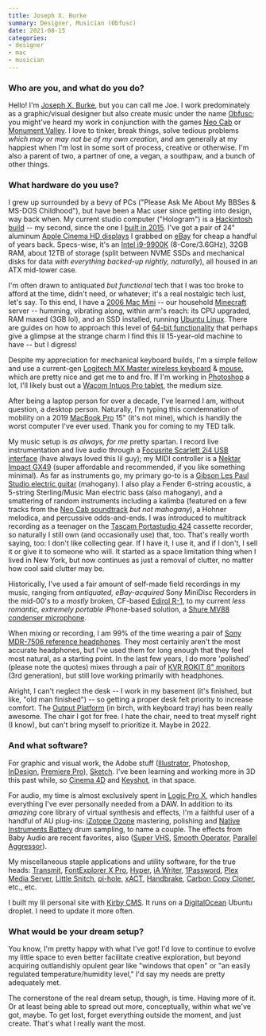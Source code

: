 ```yaml
---
title: Joseph X. Burke
summary: Designer, Musician (Obfusc)
date: 2021-08-15
categories:
- designer
- mac
- musician 
---
```


### Who are you, and what do you do?

Hello! I'm [Joseph X. Burke](https://josephx.com/ "Joseph's website."), but you can call me Joe. I work predominately as a graphic/visual designer but also create music under the name [Obfusc](https://obfusc.bandcamp.com/ "Joseph's Bandcamp page."); you might've heard my work in conjunction with the games [Neo Cab][neo-cab] or [Monument Valley][monument-valley-ios]. I love to tinker, break things, solve tedious problems _which may or may not be of my own creation_, and am generally at my happiest when I'm lost in some sort of process, creative or otherwise. I'm also a parent of two, a partner of one, a vegan, a southpaw, and a bunch of other things.

### What hardware do you use?

I grew up surrounded by a bevy of PCs ("Please Ask Me About My BBSes & MS-DOS Childhood"), but have been a Mac user since getting into design, way back when. My current studio computer ("Hologram") is a [Hackintosh build](https://josephx.com/writing/hackintosh-hologram "Joseph's post about his second Hackintosh.") -- my second, since the one I [built in 2015](https://josephx.com/writing/hackintosh "Joseph's post about his first Hackintosh."). I've got a pair of 24" aluminum [Apple Cinema HD displays][cinema-display] I grabbed on [eBay][] for cheap a handful of years back. Specs-wise, it's an [Intel i9-9900K][core-i9-9900k] (8-Core/3.6GHz), 32GB RAM, about 12TB of storage (split between NVME SSDs and mechanical disks for data _with everything backed-up nightly, naturally_), all housed in an ATX mid-tower case.

I'm often drawn to antiquated _but functional_ tech that I was too broke to afford at the time, didn't need, or whatever; it's a real nostalgic tech lust, let's say. To this end, I have a [2006 Mac Mini][mac-mini] -- our household [Minecraft][] server -- humming, vibrating along, within arm's reach: its CPU upgraded, RAM maxed (3GB lol), and an SSD installed, running [Ubuntu Linux][ubuntu]. There are guides on how to approach this level of [64-bit functionality](https://lowendmac.com/2016/upgrade-options-for-2006-and-2007-mac-minis/ "A Low End Mac article on updating 2006/2007 Mac Mini models.") that perhaps give a glimpse at the strange charm I find this lil 15-year-old machine to have -- but I digress!

Despite my appreciation for mechanical keyboard builds, I'm a simple fellow and use a current-gen [Logitech MX Master wireless keyboard][mx-keys] & [mouse][mx-master-3], which are pretty nice and get me to and fro. If I'm working in [Photoshop][] a lot, I'll likely bust out a [Wacom Intuos Pro tablet][intuos-pro], the medium size. 

After being a laptop person for over a decade, I've learned I am, without question, a desktop person. Naturally, I'm typing this condemnation of mobility on a 2019 [MacBook Pro][macbook-pro] 15" (it's not mine), which is handily the worst computer I've ever used. Thank you for coming to my TED talk. 

My music setup is _as always, for me_ pretty spartan. I record live instrumentation and live audio through a [Focusrite Scarlett 2i4 USB interface][scarlett-2i4] (have always loved this lil guy); my MIDI controller is a [Nektar Impact GX49][impact-gx49] (super affordable and recommended, if you like something minimal). As far as instruments go, my primary go-to is a [Gibson Les Paul Studio electric guitar][les-paul-studio] (mahogany). I also play a Fender 6-string acoustic, a 5-string Sterling/Music Man electric bass (also mahogany), and a smattering of random instruments including a kalimba (featured on a few tracks from the [Neo Cab soundtrack](https://obfusc.bandcamp.com/album/neo-cab-original-soundtrack "The Neo Cab soundtrack on Joseph's Bandcamp account.") _but not mahogany_), a Hohner melodica, and percussive odds-and-ends. I was introduced to multitrack recording as a teenager on the [Tascam Portastudio 424][portastudio-424] cassette recorder, so naturally I still own (and occasionally use) that, too. That's really worth saying, too: I don't like collecting gear. If I have it, I use it, and if I don't, I sell it or give it to someone who will. It started as a space limitation thing when I lived in New York, but now continues as just a removal of clutter, no matter how cool said clutter may be. 

Historically, I've used a fair amount of self-made field recordings in my music, ranging from _antiquated, eBay-acquired_ Sony MiniDisc Recorders in the mid-00's to a _mostly_ broken, CF-based [Edirol R-1][r-1], to my current _less romantic, extremely portable_ iPhone-based solution, a [Shure MV88 condenser microphone][mv88]. 

When mixing or recording, I am 99% of the time wearing a pair of [Sony MDR-7506 reference headphones][mdr-7506]. They most certainly aren't the most accurate headphones, but I've used them for long enough that they feel most natural, as a starting point. In the last few years, I do more 'polished' (please note the quotes) mixes through a pair of [KVR ROKIT 8" monitors][rokit-8] (3rd generation), but still love working primarily with headphones. 

Alright, I can't neglect the desk -- I work in my basement (it's finished, but like, "old man finished") -- so getting a proper desk felt priority to increase comfort. The [Output Platform][platform] (in birch, with keyboard tray) has been really awesome. The chair I got for free. I hate the chair, need to treat myself right (I know), but can't bring myself to prioritize it. Maybe in 2022.

### And what software?

For graphic and visual work, the Adobe stuff ([Illustrator][], Photoshop, [InDesign][], [Premiere Pro][premiere-pro]), [Sketch][]. I've been learning and working more in 3D this past while, so [Cinema 4D][cinema-4d] and [Keyshot][], in that space. 

For audio, my time is almost exclusively spent in [Logic Pro X][logic-pro], which handles everything I've ever personally needed from a DAW. In addition to its _amazing_ core library of virtual synthesis and effects, I'm a faithful user of a handful of AU plug-ins: [iZotope Ozone][ozone] mastering, polishing and [Native Instruments Battery][battery] drum sampling, to name a couple. The effects from Baby Audio are recent favorites, also ([Super VHS][super-vhs], [Smooth Operator][smooth-operator], [Parallel Aggressor][parallel-aggressor]).

My miscellaneous staple applications and utility software, for the true heads: [Transmit][], [FontExplorer X Pro][fontexplorer-x], [Hyper][], [iA Writer][ia-writer], [1Password][], [Plex Media Server][plex], [Little Snitch][little-snitch], [pi-hole][], [xACT][], [Handbrake][], [Carbon Copy Cloner][carbon-copy-cloner], etc., etc.

I built my lil personal site with [Kirby CMS][kirby]. It runs on a [DigitalOcean][] Ubuntu droplet. I need to update it more often.

### What would be your dream setup?

You know, I'm pretty happy with what I've got! I'd love to continue to evolve my little space to even better facilitate creative exploration, but beyond acquiring outlandishly opulent gear like "windows that open" or "an easily regulated temperature/humidity level," I'd say my needs are pretty adequately met. 

The cornerstone of the real dream setup, though, is time. Having more of it. Or at least being able to spread out more, conceptually, within what we've got, maybe. To get lost, forget everything outside the moment, and just create. That's what I really want the most.

[1password]: https://1password.com "Password management software for Mac OS X."
[battery]: https://www.native-instruments.com/en/products/komplete/drums/battery-4/ "Drum and percussion software."
[carbon-copy-cloner]: https://bombich.com/ "Mac disk backup software."
[cinema-4d]: https://www.maxon.net/en/products/cinema-4d-prime/who-should-use-it.html "3D rendering software."
[cinema-display]: https://en.wikipedia.org/wiki/Apple_Cinema_Display "An LCD display."
[core-i9-9900k]: https://www.intel.com/content/www/us/en/products/processors/core/i9-processors/i9-9900k.html "A CPU."
[digitalocean]: https://www.digitalocean.com/ "An SSD-based web hosting service."
[ebay]: https://www.ebay.com/ "An auction service."
[fontexplorer-x]: https://www.fontexplorerx.com/ "Font management software."
[handbrake]: https://handbrake.fr/ "Cross-platform, open source video encoding software."
[hyper]: https://hyper.is/ "A terminal emulator."
[ia-writer]: https://ia.net/writer/updates/ia-writer-for-mac "A full-screen writing tool for the Mac."
[illustrator]: https://www.adobe.com/products/illustrator.html "A vector graphics editor."
[impact-gx49]: https://nektartech.com/impact-gx49-61/ "A MIDI controller."
[indesign]: https://www.adobe.com/products/indesign.html "A desktop/web publishing application."
[intuos-pro]: https://www.wacom.com/en-ca/products/pen-tablets/intuos-pro-medium "A drawing tablet with multi-touch support."
[keyshot]: https://www.keyshot.com/ "Real-time 3D rendering software."
[kirby]: https://getkirby.com/ "A content management system."
[les-paul-studio]: https://en.wikipedia.org/wiki/Gibson_Les_Paul_Studio "An electric guitar."
[little-snitch]: https://www.obdev.at/products/littlesnitch/index.html "Mac firewall software for apps."
[logic-pro]: https://www.apple.com/logic-pro/ "A professional audio application for the Mac."
[mac-mini]: https://www.apple.com/mac-mini/ "A small desktop computer."
[macbook-pro]: https://www.apple.com/macbook-pro/ "A laptop."
[mdr-7506]: https://www.amazon.com/Sony-MDR7506-Professional-Diaphragm-Headphone/dp/B000AJIF4E "Studio-quality headphones."
[minecraft]: https://minecraft.net/ "A digging and building game."
[monument-valley-ios]: https://itunes.apple.com/us/app/monument-valley/id728293409 "A pretty puzzle/adventure game."
[mv88]: http://www.shure.com/americas/products/microphones/motiv/mv88-ios-digital-stereo-condenser-microphone "A stereo condenser microphone for iOS devices."
[mx-keys]: https://www.logitech.com/en-us/products/keyboards/mx-keys-wireless-keyboard.920-009294.html "A keyboard."
[mx-master-3]: https://www.logitech.com/en-us/product/mx-master-3.910-005620.html "A wireless mouse."
[neo-cab]: https://neocabgame.com/ "A narative video game."
[ozone]: https://www.izotope.com/en/products/master-and-deliver/ozone.html "A mastering system plugin."
[parallel-aggressor]: https://babyaud.io/parallel-aggressor-plugin "A punchy audio plugin."
[photoshop]: https://www.adobe.com/products/photoshop.html "A bitmap image editor."
[pi-hole]: https://pi-hole.net/ "Linux-based ad blocking software."
[platform]: https://output.com/products/platform "A desk designed for musical equipment."
[plex]: https://plex.tv/ "Media center software."
[portastudio-424]: https://reverb.com/p/tascam-424-portastudio "A cassette recorder."
[premiere-pro]: https://en.wikipedia.org/wiki/Adobe_Premiere_Pro "A video editing suite."
[r-1]: https://www.roland.com/us/products/r-1/ "A portable digital recorder."
[rokit-8]: https://www.amazon.com/KRK-RP8G3-NA-Generation-Powered-Monitor/dp/B00FXBIG1G/ "A pair of powered speakers."
[scarlett-2i4]: http://us.focusrite.com/usb-audio-interfaces/scarlett-2i4 "A USB audio interface."
[sketch]: https://www.sketchapp.com/ "A vector drawing application for Mac OS X."
[smooth-operator]: https://babyaud.io/smooth-operator-plugin "A signal balancing audio plugin."
[super-vhs]: https://babyaud.io/super-vhs-multi-fx-plugin "A lofi audio plugin."
[transmit]: https://panic.com/transmit/ "An FTP/SFTP client for the Mac."
[ubuntu]: https://www.ubuntu.com/ "A Unix distribution."
[xact]: http://xact.scottcbrown.org/ "Audio encoding/decoding software for the Mac."
